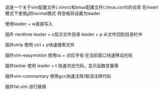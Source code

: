 这是一个关于vim配置文件(.vimrc)和tmux配置文件(.tmux.conf)的仓库
在insert模式下使用jj将normal模式
将空格将设置为leader

使用leader + w直接写入

插件 nerdtree
leader  + o显示文件目录
leader + p 从文件回到目录栏中

插件ctrlp
使用 ctrl + p快速搜索文件

插件vim-easymotion
使用ss + 对应字母 在当前窗口快速移动光标

插件tarbar
使用 leader + t  快速浏览代码，显示函数变量等

插件vim-commentary
使用gcc快速注释/取消注释代码

插件far.vim
进行替换

